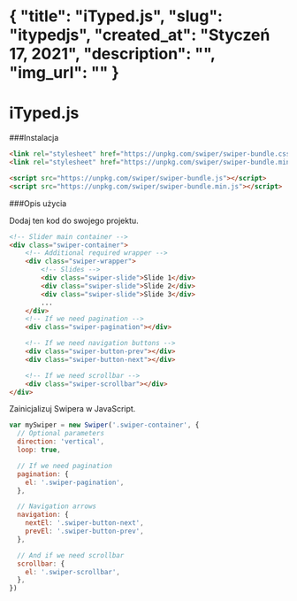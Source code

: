 {
"title": "iTyped.js",
"slug": "itypedjs",
"created_at": "Styczeń 17, 2021",
"description": "",
"img_url": ""
}
===

# iTyped.js

###Instalacja

```html
<link rel="stylesheet" href="https://unpkg.com/swiper/swiper-bundle.css">
<link rel="stylesheet" href="https://unpkg.com/swiper/swiper-bundle.min.css">

<script src="https://unpkg.com/swiper/swiper-bundle.js"></script>
<script src="https://unpkg.com/swiper/swiper-bundle.min.js"></script>
```

###Opis użycia

Dodaj ten kod do swojego projektu.
```html
<!-- Slider main container -->
<div class="swiper-container">
    <!-- Additional required wrapper -->
    <div class="swiper-wrapper">
        <!-- Slides -->
        <div class="swiper-slide">Slide 1</div>
        <div class="swiper-slide">Slide 2</div>
        <div class="swiper-slide">Slide 3</div>
        ...
    </div>
    <!-- If we need pagination -->
    <div class="swiper-pagination"></div>

    <!-- If we need navigation buttons -->
    <div class="swiper-button-prev"></div>
    <div class="swiper-button-next"></div>

    <!-- If we need scrollbar -->
    <div class="swiper-scrollbar"></div>
</div>
```

Zainicjalizuj Swipera w JavaScript.
```javascript
var mySwiper = new Swiper('.swiper-container', {
  // Optional parameters
  direction: 'vertical',
  loop: true,

  // If we need pagination
  pagination: {
    el: '.swiper-pagination',
  },

  // Navigation arrows
  navigation: {
    nextEl: '.swiper-button-next',
    prevEl: '.swiper-button-prev',
  },

  // And if we need scrollbar
  scrollbar: {
    el: '.swiper-scrollbar',
  },
})
```
